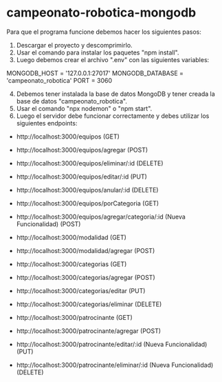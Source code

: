 # campeonato-robotica-mongodb

Para que el programa funcione debemos hacer los siguientes pasos:

1) Descargar el proyecto y descomprimirlo.
2) Usar el comando para instalar los paquetes "npm install".
3) Luego debemos crear el archivo ".env" con las siguientes variables:

MONGODB_HOST = '127.0.0.1:27017'
MONGODB_DATABASE = 'campeonato_robotica'
PORT = 3060

4) Debemos tener instalada la base de datos MongoDB y tener creada la base de datos  "campeonato_robotica".
5) Usar el comando "npx nodemon" o "npm start".
6) Luego el servidor debe funcionar correctamente y debes utilizar los siguientes endpoints:

- http://localhost:3000/equipos (GET)
- http://localhost:3000/equipos/agregar (POST)
- http://localhost:3000/equipos/eliminar/:id (DELETE)
- http://localhost:3000/equipos/editar/:id (PUT)
- http://localhost:3000/equipos/anular/:id (DELETE)
- http://localhost:3000/equipos/porCategoria (GET)
- http://localhost:3000/equipos/agregar/categoria/:id (Nueva Funcionalidad) (POST)

- http://localhost:3000/modalidad (GET)
- http://localhost:3000/modalidad/agregar (POST)
 
- http://localhost:3000/categorias (GET)
- http://localhost:3000/categorias/agregar (POST)
- http://localhost:3000/categorias/editar (PUT)
- http://localhost:3000/categorias/eliminar (DELETE)

- http://localhost:3000/patrocinante (GET)
- http://localhost:3000/patrocinante/agregar (POST)
- http://localhost:3000/patrocinante/editar/:id (Nueva Funcionalidad) (PUT)
- http://localhost:3000/patrocinante/eliminar/:id (Nueva Funcionalidad) (DELETE)
